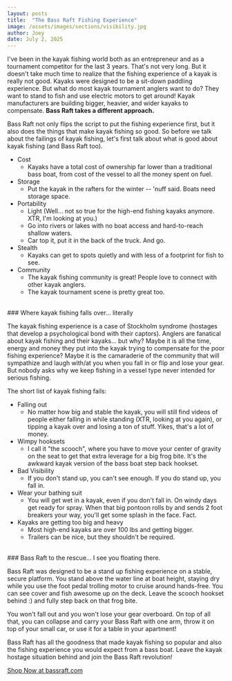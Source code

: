 ```yaml
---
layout: posts
title:  "The Bass Raft Fishing Experience"
image: /assets/images/sections/visibility.jpg
author: Joey
date: July 2, 2025
---
```


I've been in the kayak fishing world both as an entrepreneur and as a tournament competitor for the last 3 years. 
That's not very long. But it doesn't take much time to realize that the fishing experience of a kayak is really not good.
Kayaks were designed to be a sit-down paddling experience. But what do most kayak tournament anglers want to do? 
They want to stand to fish and use electric motors to get around! 
Kayak manufacturers are building bigger, heavier, and wider kayaks to compensate. <strong>Bass Raft takes a different approach.</strong>

Bass Raft not only flips the script to put the fishing experience first, 
but it also does the things that make kayak fishing so good. 
So before we talk about the failings of kayak fishing, let's first talk about 
what is good about kayak fishing (and Bass Raft too). 

- Cost
	- Kayaks have a total cost of ownership far lower than a traditional bass boat, 
      from cost of the vessel to all the money spent on fuel.
- Storage
	- Put the kayak in the rafters for the winter -- 'nuff said. Boats need storage space.
- Portability
	- Light (Well... not so true for the high-end fishing kayaks anymore. XTR, I'm looking at you.)
	- Go into rivers or lakes with no boat access and hard-to-reach shallow waters.
	- Car top it, put it in the back of the truck. And go.
- Stealth
	- Kayaks can get to spots quietly and with less of a footprint for fish to see.
- Community
	- The kayak fishing community is great! People love to connect with other kayak 
      anglers. 
    - The kayak tournament scene is pretty great too.


<br/>
### Where kayak fishing falls over... literally

The kayak fishing experience is a case of Stockholm syndrome 
(hostages that develop a psychological bond with their captors). 
Anglers are fanatical about kayak fishing and their kayaks... but why? 
Maybe it is all the time, energy and money they put into the kayak 
trying to compensate for the poor fishing experience? Maybe it is the camaraderie of the community
that will sympathize and laugh with/at you when you fall in or flip and lose your gear. 
But nobody asks why we keep fishing in a vessel type never intended for serious fishing.

The short list of kayak fishing fails:

- Falling out
	- No matter how big and stable the kayak,
      you will still find videos of people either falling in while standing (XTR, looking at you again), 
      or tipping a kayak over and losing a ton of stuff. Yikes, that's a lot of money.
- Wimpy hooksets
	- I call it "the scooch", where you have to move your center of gravity 
      on the seat to get that extra leverage for a big frog bite. 
      It's the awkward kayak version of the bass boat step back hookset.  
- Bad Visibility
	- If you don't stand up, you can't see enough. If you do stand up, you fall in.
- Wear your bathing suit
	- You will get wet in a kayak, even if you don't fall in. On windy days get ready for spray. 
      When that big pontoon rolls by and sends 2 foot breakers your way, you'll get some splash in the face. Fact.
- Kayaks are getting too big and heavy
    - Most high-end kayaks are over 100 lbs and getting bigger.
    - Trailers can be nice, but they shouldn't be required.


<br/>
### Bass Raft to the rescue... I see you floating there.

Bass Raft was designed to be a stand up fishing experience on a stable, secure platform. 
You stand above the water line at boat height, staying dry while you use the foot pedal trolling
motor to cruise around hands-free. You can see cover and fish awesome up on the deck. 
Leave the scooch hookset behind :) and fully step back on that frog bite.

You won't fall out and you won't lose your gear overboard. 
On top of all that, you can collapse and carry your Bass Raft with one arm, 
throw it on top of your small car, or use it for a table in your apartment! 

Bass Raft has all the goodness that made kayak fishing so popular 
and also the fishing experience you would expect from a bass boat. Leave the kayak
hostage situation behind and join the Bass Raft revolution! 


[Shop Now at bassraft.com](/shop)
